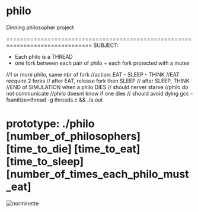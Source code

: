 # philo
Dinning philosopher project


===============================================================================
SUBJECT:
* Each philo is a THREAD
* one fork between each pair of philo + each fork protected with a mutex

//1 or more philo, same nbr of fork
//action: EAT - SLEEP - THINK
//EAT recquire 2 forks
// after EAT, release fork then SLEEP
// after SLEEP, THINK 
//END of SIMULATION when a philo DIES
// should nerver starve
//philo do not communicate
//philo doesnt know if one dies
// should avoid dying
gcc -fsanitize=thread -g threads.c && ./a.out

prototype: ./philo [number_of_philosophers] [time_to_die] [time_to_eat] [time_to_sleep] [number_of_times_each_philo_must_eat]
==============================================================================
![norminette](https://github.com/sheikice/philo/.github/workflows/norminette.yml/badge.svg)
